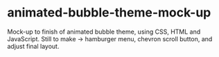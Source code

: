 # animated-bubble-theme-mock-up
Mock-up to finish of animated bubble theme, using CSS, HTML and JavaScript. Still to make -> hamburger menu, chevron scroll button, and adjust final layout.
